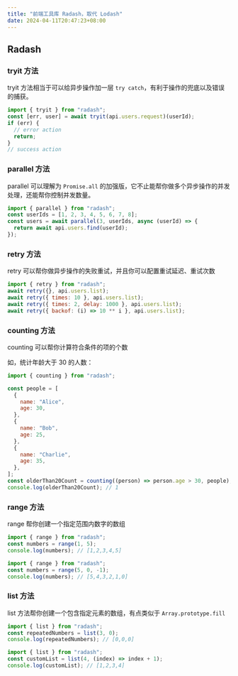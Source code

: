 ```yaml
---
title: "前端工具库 Radash，取代 Lodash"
date: 2024-04-11T20:47:23+08:00
---
```


## Radash

### tryit 方法

tryit 方法相当于可以给异步操作加一层 `try catch`，有利于操作的兜底以及错误的捕获。

```js
import { tryit } from "radash";
const [err, user] = await tryit(api.users.request)(userId);
if (err) {
  // error action
  return;
}
// success action
```

### parallel 方法

parallel 可以理解为 `Promise.all` 的加强版，它不止能帮你做多个异步操作的并发处理，还能帮你控制并发数量。

```js
import { parallel } from "radash";
const userIds = [1, 2, 3, 4, 5, 6, 7, 8];
const users = await parallel(3, userIds, async (userId) => {
  return await api.users.find(userId);
});
```

### retry 方法

retry 可以帮你做异步操作的失败重试，并且你可以配置重试延迟、重试次数

```js
import { retry } from "radash";
await retry({}, api.users.list);
await retry({ times: 10 }, api.users.list);
await retry({ times: 2, delay: 1000 }, api.users.list);
await retry({ backof: (i) => 10 ** i }, api.users.list);
```

### counting 方法

counting 可以帮你计算符合条件的项的个数

如，统计年龄大于 30 的人数：

```js
import { counting } from "radash";

const people = [
  {
    name: "Alice",
    age: 30,
  },
  {
    name: "Bob",
    age: 25,
  },
  {
    name: "Charlie",
    age: 35,
  },
];
const olderThan20Count = counting((person) => person.age > 30, people);
console.log(olderThan20Count); // 1
```

### range 方法

range 帮你创建一个指定范围内数字的数组

```js
import { range } from "radash";
const numbers = range(1, 5);
console.log(numbers); // [1,2,3,4,5]
```

```js
import { range } from "radash";
const numbers = range(5, 0, -1);
console.log(numbers); // [5,4,3,2,1,0]
```

### list 方法

list 方法帮你创建一个包含指定元素的数组，有点类似于 `Array.prototype.fill`

```js
import { list } from "radash";
const repeatedNumbers = list(3, 0);
console.log(repeatedNumbers); // [0,0,0]
```

```js
import { list } from "radash";
const customList = list(4, (index) => index + 1);
console.log(customList); // [1,2,3,4]
```